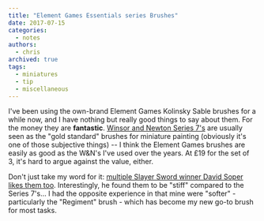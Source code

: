 ```yaml
---
title: "Element Games Essentials series Brushes"
date: 2017-07-15
categories:
  - notes
authors:
  - chris
archived: true
tags:
  - miniatures
  - tip
  - miscellaneous
---
```


I've been using the own-brand Element Games Kolinsky Sable brushes for a while now, and I have nothing but really good things to say about them. For the money they are **fantastic**. [Winsor and Newton Series 7's](http://www.winsornewton.com/uk/shop/brushes/water-colour/series-7-kolinsky-sable-brushes) are usually seen as the "gold standard" brushes for miniature painting (obviously it's one of those subjective things) -- I think the Element Games brushes are easily as good as the W&N's I've used over the years. At £19 for the set of 3, it's hard to argue against the value, either.

Don't just take my word for it: [multiple Slayer Sword winner David Soper likes them too](https://sproketsmallworld.blogspot.co.uk/2017/04/review-element-masterclass-brushes-from.html). Interestingly, he found them to be "stiff" compared to the Series 7's… I had the opposite experience in that mine were "softer" - particularly the "Regiment" brush - which has become my new go-to brush for most tasks.
